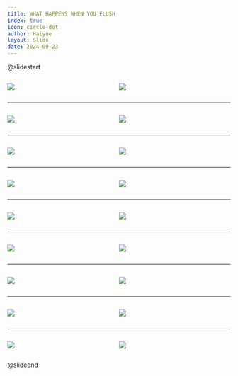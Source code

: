 ```yaml
---
title: WHAT HAPPENS WHEN YOU FLUSH
index: true
icon: circle-dot
author: Haiyue
layout: Slide
date: 2024-09-23
---
```

 
@slidestart

<div style="display:flex">
<div style="flex:1">

![](/reading/english/Level-O/WHAT%20HAPPENS%20WHEN%20YOU%20FLUSH/001.webp)
</div>
<div style="flex:1">

![](/reading/english/Level-O/WHAT%20HAPPENS%20WHEN%20YOU%20FLUSH/002.webp)
</div>
</div>

---

<div style="display:flex">
<div style="flex:1">

![](/reading/english/Level-O/WHAT%20HAPPENS%20WHEN%20YOU%20FLUSH/003.webp)
</div>
<div style="flex:1">

![](/reading/english/Level-O/WHAT%20HAPPENS%20WHEN%20YOU%20FLUSH/004.webp)
</div>
</div>

---

<div style="display:flex">
<div style="flex:1">

![](/reading/english/Level-O/WHAT%20HAPPENS%20WHEN%20YOU%20FLUSH/005.webp)
</div>
<div style="flex:1">

![](/reading/english/Level-O/WHAT%20HAPPENS%20WHEN%20YOU%20FLUSH/006.webp)
</div>
</div>

---

<div style="display:flex">
<div style="flex:1">

![](/reading/english/Level-O/WHAT%20HAPPENS%20WHEN%20YOU%20FLUSH/007.webp)
</div>
<div style="flex:1">

![](/reading/english/Level-O/WHAT%20HAPPENS%20WHEN%20YOU%20FLUSH/008.webp)
</div>
</div>

---

<div style="display:flex">
<div style="flex:1">

![](/reading/english/Level-O/WHAT%20HAPPENS%20WHEN%20YOU%20FLUSH/009.webp)
</div>
<div style="flex:1">

![](/reading/english/Level-O/WHAT%20HAPPENS%20WHEN%20YOU%20FLUSH/010.webp)
</div>
</div>

---

<div style="display:flex">
<div style="flex:1">

![](/reading/english/Level-O/WHAT%20HAPPENS%20WHEN%20YOU%20FLUSH/011.webp)
</div>
<div style="flex:1">

![](/reading/english/Level-O/WHAT%20HAPPENS%20WHEN%20YOU%20FLUSH/012.webp)
</div>
</div>

---

<div style="display:flex">
<div style="flex:1">

![](/reading/english/Level-O/WHAT%20HAPPENS%20WHEN%20YOU%20FLUSH/013.webp)
</div>
<div style="flex:1">

![](/reading/english/Level-O/WHAT%20HAPPENS%20WHEN%20YOU%20FLUSH/014.webp)
</div>
</div>

---

<div style="display:flex">
<div style="flex:1">

![](/reading/english/Level-O/WHAT%20HAPPENS%20WHEN%20YOU%20FLUSH/015.webp)
</div>
<div style="flex:1">

![](/reading/english/Level-O/WHAT%20HAPPENS%20WHEN%20YOU%20FLUSH/016.webp)
</div>
</div>

---

<div style="display:flex">
<div style="flex:1">

![](/reading/english/Level-O/WHAT%20HAPPENS%20WHEN%20YOU%20FLUSH/017.webp)
</div>
<div style="flex:1">

![](/reading/english/Level-O/WHAT%20HAPPENS%20WHEN%20YOU%20FLUSH/018.webp)
</div>
</div>

@slideend